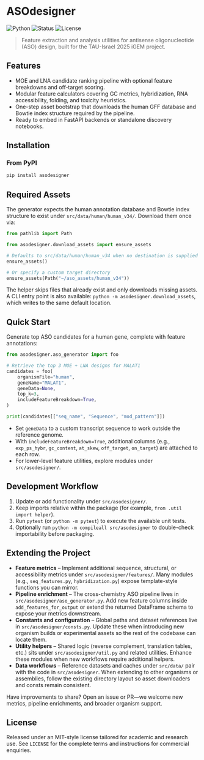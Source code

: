 # ASOdesigner

![Python](https://img.shields.io/badge/python-3.9--3.12-blue.svg)
![Status](https://img.shields.io/badge/status-experimental-orange.svg)
![License](https://img.shields.io/badge/license-CC%20BY%204.0-lightgrey.svg)

> Feature extraction and analysis utilities for antisense oligonucleotide (ASO) design, built for the TAU-Israel 2025 iGEM project.

## Features

- MOE and LNA candidate ranking pipeline with optional feature breakdowns and off-target scoring.
- Modular feature calculators covering GC metrics, hybridization, RNA accessibility, folding, and toxicity heuristics.
- One-step asset bootstrap that downloads the human GFF database and Bowtie index structure required by the pipeline.
- Ready to embed in FastAPI backends or standalone discovery notebooks.

## Installation

### From PyPI

```bash
pip install asodesigner
```

## Required Assets

The generator expects the human annotation database and Bowtie index structure to exist under `src/data/human/human_v34/`. Download them once via:

```python
from pathlib import Path

from asodesigner.download_assets import ensure_assets

# Defaults to src/data/human/human_v34 when no destination is supplied
ensure_assets()

# Or specify a custom target directory
ensure_assets(Path("~/aso_assets/human_v34"))
```

The helper skips files that already exist and only downloads missing assets. A CLI entry point is also available: `python -m asodesigner.download_assets`, which writes to the same default location.

## Quick Start

Generate top ASO candidates for a human gene, complete with feature annotations:

```python
from asodesigner.aso_generator import foo

# Retrieve the top 3 MOE + LNA designs for MALAT1
candidates = foo(
    organismFile="human",
    geneName="MALAT1",
    geneData=None,
    top_k=3,
    includeFeatureBreakdown=True,
)

print(candidates[["seq_name", "Sequence", "mod_pattern"]])
```

- Set `geneData` to a custom transcript sequence to work outside the reference genome.
- With `includeFeatureBreakdown=True`, additional columns (e.g., `exp_ps_hybr`, `gc_content`, `at_skew`, `off_target`, `on_target`) are attached to each row.
- For lower-level feature utilities, explore modules under `src/asodesigner/`.


## Development Workflow

1. Update or add functionality under `src/asodesigner/`.
2. Keep imports relative within the package (for example, `from .util import helper`).
3. Run `pytest` (or `python -m pytest`) to execute the available unit tests.
4. Optionally run `python -m compileall src/asodesigner` to double-check importability before packaging.

## Extending the Project

- **Feature metrics** – Implement additional sequence, structural, or accessibility metrics under `src/asodesigner/features/`. Many modules (e.g., `seq_features.py`, `hybridization.py`) expose template-style functions you can mirror. 
- **Pipeline enrichment** – The cross-chemistry ASO pipeline lives in `src/asodesigner/aso_generator.py`. Add new feature columns inside `add_features_for_output` or extend the returned DataFrame schema to expose your metrics downstream.
- **Constants and configuration** – Global paths and dataset references live in `src/asodesigner/consts.py`. Update these when introducing new organism builds or experimental assets so the rest of the codebase can locate them.
- **Utility helpers** – Shared logic (reverse complement, translation tables, etc.) sits under `src/asodesigner/util.py` and related utilities. Enhance these modules when new workflows require additional helpers.
- **Data workflows** – Reference datasets and caches under `src/data/` pair with the code in `src/asodesigner`. When extending to other organisms or assemblies, follow the existing directory layout so asset downloaders and consts remain consistent.

Have improvements to share? Open an issue or PR—we welcome new metrics, pipeline enrichments, and broader organism support.

## License

Released under an MIT-style license tailored for academic and research use. See `LICENSE` for the complete terms and instructions for commercial enquiries.
